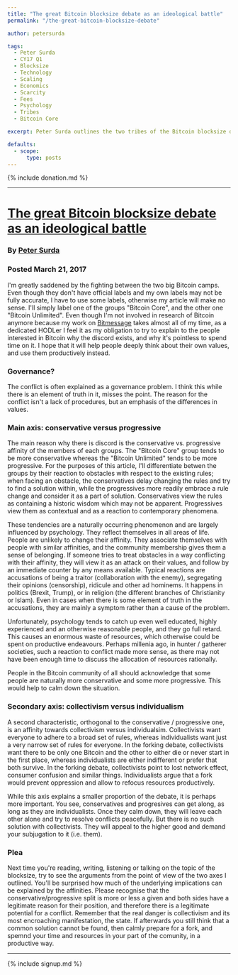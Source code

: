 ```yaml
---
title: "The great Bitcoin blocksize debate as an ideological battle"
permalink: "/the-great-bitcoin-blocksize-debate"

author: petersurda

tags:
  - Peter Surda
  - CY17 Q1
  - Blocksize
  - Technology
  - Scaling
  - Economics
  - Scarcity
  - Fees
  - Psychology
  - Tribes
  - Bitcoin Core

excerpt: Peter Surda outlines the two tribes of the Bitcoin blocksize debate. Posted March 21, 2017.

defaults:
  - scope:
      type: posts
---
```


{% include donation.md %}

***

# [The great Bitcoin blocksize debate as an ideological battle](http://www.economicsofbitcoin.com/2017/03/the-great-bitcoin-blocksize-debate-as.html)
### By [Peter Surda](https://twitter.com/PeterSurda)
### Posted March 21, 2017

I'm greatly saddened by the fighting between the two big Bitcoin camps. Even though they don't have official labels and my own labels may not be fully accurate, I have to use some labels, otherwise my article will make no sense. I'll simply label one of the groups "Bitcoin Core", and the other one "Bitcoin Unlimited". Even though I'm not involved in research of Bitcoin anymore because my work on [Bitmessage](https://bitmessage.org/) takes almost all of my time, as a dedicated HODLer I feel it as my obligation to try to explain to the people interested in Bitcoin why the discord exists, and why it's pointless to spend time on it. I hope that it will help people deeply think about their own values, and use them productively instead.

### Governance?

The conflict is often explained as a governance problem. I think this while there is an element of truth in it, misses the point. The reason for the conflict isn't a lack of procedures, but an emphasis of the differences in values.

### Main axis: conservative versus progressive

The main reason why there is discord is the conservative vs. progressive affinity of the members of each groups. The "Bitcoin Core" group tends to be more conservative whereas the "Bitcoin Unlimited" tends to be more progressive. For the purposes of this article, I'll differentiate betwen the groups by their reaction to obstacles with respect to the existing rules; when facing an obstacle, the conservatives delay changing the rules and try to find a solution within, while the progressives more readily embrace a rule change and consider it as a part of solution. Conservatives view the rules as containing a historic wisdom which may not be apparent. Progressives view them as contextual and as a reaction to contemporary phenomena.

These tendencies are a naturally occurring phenomenon and are largely influenced by psychology. They reflect themselves in all areas of life. People are unlikely to change their affinity. They associate themselves with people with similar affinities, and the community membership gives them a sense of belonging. If someone tries to treat obstacles in a way conflicting with their affinity, they will view it as an attack on their values, and follow by an immediate counter by any means available. Typical reactions are accusations of being a traitor (collaboration with the enemy), segregating their opinions (censorship), ridicule and other ad hominems. It happens in politics (Brexit, Trump), or in religion (the different branches of Christianity or Islam). Even in cases when there is some element of truth in the accusations, they are mainly a symptom rather than a cause of the problem.

Unfortunately, psychology tends to catch up even well educated, highly experienced and an otherwise reasonable people, and they go full retard. This causes an enormous waste of resources, which otherwise could be spent on productive endeavours. Perhaps millenia ago, in hunter / gatherer societies, such a reaction to conflict made more sense, as there may not have been enough time to discuss the allocation of resources rationally.

People in the Bitcoin community of all should acknowledge that some people are naturally more conservative and some more progressive. This would help to calm down the situation.

### Secondary axis: collectivism versus individualism

A second characteristic, orthogonal to the conservative / progressive one, is an affinity towards collectivism versus individualsim. Collectivists want everyone to adhere to a broad set of rules, whereas individualists want just a very narrow set of rules for everyone. In the forking debate, collectivists want there to be only one Bitcoin and the other to either die or never start in the first place, whereas individualists are either indifferent or prefer that both survive. In the forking debate, collectivists point to lost network effect, consumer confusion and similar things. Individualists argue that a fork would prevent oppression and allow to refocus resources productively.

While this axis explains a smaller proportion of the debate, it is perhaps more important. You see, conservatives and progresives can get along, as long as they are individualists. Once they calm down, they will leave each other alone and try to resolve conflicts peacefully. But there is no such solution with collectivists. They will appeal to the higher good and demand your subjugation to it (i.e. them).

### Plea

Next time you're reading, writing, listening or talking on the topic of the blocksize, try to see the arguments from the point of view of the two axes I outlined. You'll be surprised how much of the underlying implications can be explained by the affinities. Please recognise that the conservative/progressive split is more or less a given and both sides have a legitimate reason for their position, and therefore there is a legitimate potential for a conflict. Remember that the real danger is collectivism and its most encroaching manifestation, the state. If afterwards you still think that a common solution cannot be found, then calmly prepare for a fork, and spemnd your time and resources in your part of the comunity, in a productive way.

***

{% include signup.md %}